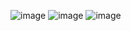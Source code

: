 ![image](https://github.com/Nur-Adnan/Snake-Game-Using-React/assets/56475820/b14ad618-0919-4c4a-988b-1a8a3aa1e83d)
![image](https://github.com/Nur-Adnan/Snake-Game-Using-React/assets/56475820/287f60bb-32fc-4a99-af38-13e3b5d7f43a)
![image](https://github.com/Nur-Adnan/Snake-Game-Using-React/assets/56475820/e2243e15-f078-4d3f-bf3f-9cc84d147e14)
